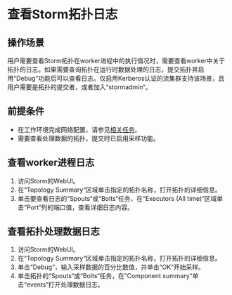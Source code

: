 # 查看Storm拓扑日志<a name="ZH-CN_TOPIC_0173178139"></a>

## 操作场景<a name="s4e89ff6a9060490e9a01b802e8857525"></a>

用户需要查看Storm拓扑在worker进程中的执行情况时，需要查看worker中关于拓扑的日志。如果需要查询拓扑在运行时数据处理的日志，提交拓扑并启用“Debug“功能后可以查看日志。仅启用Kerberos认证的流集群支持该场景，且用户需要是拓扑的提交者，或者加入“stormadmin“。

## 前提条件<a name="s45ba00aadc0b48cdb9090aa9d24f4928"></a>

-   在工作环境完成网络配置，请参见[相关任务](访问支持Kerberos认证的Manager.md#section1146019476313)。
-   需要查看处理数据的拓扑，提交时已启用采样功能。

## 查看worker进程日志<a name="s9e285420b08640d084123f8c416aca68"></a>

1.  访问Storm的WebUI。
2.  在“Topology Summary“区域单击指定的拓扑名称，打开拓扑的详细信息。
3.  单击要查看日志的“Spouts“或“Bolts“任务，在“Executors \(All time\)“区域单击“Port“列的端口值，查看详细日志内容。

## 查看拓扑处理数据日志<a name="s0ffb38030e2a49ccb229939a92913f29"></a>

1.  访问Storm的WebUI。
2.  在“Topology Summary“区域单击指定的拓扑名称，打开拓扑的详细信息。
3.  单击“Debug“，输入采样数据的百分比数值，并单击“OK“开始采样。
4.  单击拓扑的“Spouts“或“Bolts“任务，在“Component summary“单击“events“打开处理数据日志。

